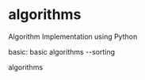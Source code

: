 algorithms
==========

Algorithm Implementation using Python

basic: basic algorithms
 --sorting

algorithms
